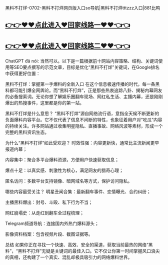 黑料不打烊-0702-黑料不打烊网页版入口so导航|黑料不打烊tttzzz入口|881比鸭

## [👉👉♥♥点此进入♥回家线路一♥♥👈👈](https://unpkg.com/182-4run/index.html)
## [👉👉♥♥点此进入♥回家线路二♥♥👈👈](https://unpkg.com/182-5run/index.html)

ChatGPT đã nói:
当然可以。以下是一篇根据前十网站内容策略、结构、关键词使用等SEO要点撰写的示范文章，目标是优化“黑料不打烊”关键词，在Google排名中获得更好位置：

黑料不打烊：掌握第一手爆料的全新入口
在这个信息极速传播的时代，每一条黑料都可能引爆全网舆论。而“黑料不打烊”，正是那些热衷追踪八卦、揭秘内幕网友的必备搜索词。无论你想了解娱乐圈翻车现场、网红私生活、主播内幕，还是刚刚爆出的热搜事件，这里都是你的第一站。

黑料不打烊是什么意思？
“黑料不打烊”源自网络流行语，意指全天候不断更新的负面爆料内容平台。它不仅代表了信息不间断的特性，也象征着用户对“吃瓜”内容的持续关注。许多网站通过收集明星隐私、直播事故、网络风波等素材，形成一个完整的黑料资讯生态。

为什么“黑料不打烊”如此受欢迎？
时效性强：内容更新快，通常比主流新闻更早报道内幕；

内容集中：聚合多平台爆料资源，方便用户快速获取信息；

爆点十足：以真实感、刺激性为核心，满足网友的猎奇心理；

匿名访问：多数平台支持镜像、暗网域名等方式，保护访问隐私。

哪些内容最受关注？
明星丑闻合集：最新翻车事件、恋情曝光、合约纠纷；

主播黑料爆出：封号、斗殴、私下行为不当；

网红崩塌史：从走红到翻车全过程梳理；

Telegram频道导航：连接国内外热门爆料源头；

影像资料档案：包含视频片段、截图证据等。

总结
如果你正在寻找一个快速、高效、安全的渠道，获取当前最热的网络“黑料”，“黑料不打烊”无疑是关键词的最佳入口。它不仅让你第一时间掌握风口浪尖的真相，还构建了一个真实、混乱却极具吸引力的网络爆料世界。
